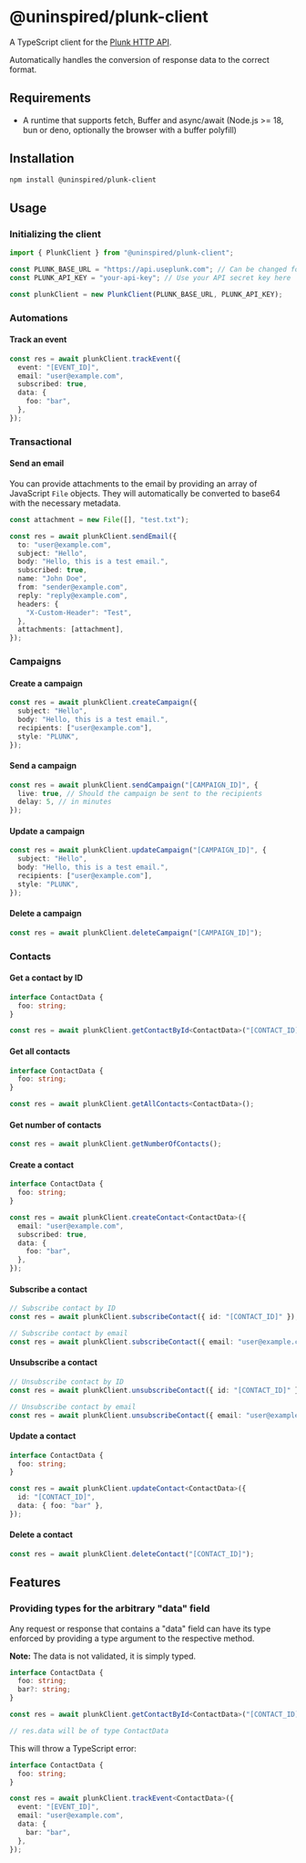 # @uninspired/plunk-client

A TypeScript client for the [Plunk HTTP API](https://docs.useplunk.com/api-reference/).

Automatically handles the conversion of response data to the correct format.

## Requirements

- A runtime that supports fetch, Buffer and async/await (Node.js >= 18, bun or deno, optionally the browser with a buffer polyfill)

## Installation

```bash
npm install @uninspired/plunk-client
```

## Usage

### Initializing the client

```ts
import { PlunkClient } from "@uninspired/plunk-client";

const PLUNK_BASE_URL = "https://api.useplunk.com"; // Can be changed for self-hosted Plunk
const PLUNK_API_KEY = "your-api-key"; // Use your API secret key here

const plunkClient = new PlunkClient(PLUNK_BASE_URL, PLUNK_API_KEY);
```

### Automations

#### Track an event

```ts
const res = await plunkClient.trackEvent({
  event: "[EVENT_ID]",
  email: "user@example.com",
  subscribed: true,
  data: {
    foo: "bar",
  },
});
```

### Transactional

#### Send an email

You can provide attachments to the email by providing an array of JavaScript `File` objects. They will automatically be converted to base64 with the necessary metadata.

```ts
const attachment = new File([], "test.txt");

const res = await plunkClient.sendEmail({
  to: "user@example.com",
  subject: "Hello",
  body: "Hello, this is a test email.",
  subscribed: true,
  name: "John Doe",
  from: "sender@example.com",
  reply: "reply@example.com",
  headers: {
    "X-Custom-Header": "Test",
  },
  attachments: [attachment],
});
```

### Campaigns

#### Create a campaign

```ts
const res = await plunkClient.createCampaign({
  subject: "Hello",
  body: "Hello, this is a test email.",
  recipients: ["user@example.com"],
  style: "PLUNK",
});
```

#### Send a campaign

```ts
const res = await plunkClient.sendCampaign("[CAMPAIGN_ID]", {
  live: true, // Should the campaign be sent to the recipients
  delay: 5, // in minutes
});
```

#### Update a campaign

```ts
const res = await plunkClient.updateCampaign("[CAMPAIGN_ID]", {
  subject: "Hello",
  body: "Hello, this is a test email.",
  recipients: ["user@example.com"],
  style: "PLUNK",
});
```

#### Delete a campaign

```ts
const res = await plunkClient.deleteCampaign("[CAMPAIGN_ID]");
```

### Contacts

#### Get a contact by ID

```ts
interface ContactData {
  foo: string;
}

const res = await plunkClient.getContactById<ContactData>("[CONTACT_ID]");
```

#### Get all contacts

```ts
interface ContactData {
  foo: string;
}

const res = await plunkClient.getAllContacts<ContactData>();
```

#### Get number of contacts

```ts
const res = await plunkClient.getNumberOfContacts();
```

#### Create a contact

```ts
interface ContactData {
  foo: string;
}

const res = await plunkClient.createContact<ContactData>({
  email: "user@example.com",
  subscribed: true,
  data: {
    foo: "bar",
  },
});
```

#### Subscribe a contact

```ts
// Subscribe contact by ID
const res = await plunkClient.subscribeContact({ id: "[CONTACT_ID]" });

// Subscribe contact by email
const res = await plunkClient.subscribeContact({ email: "user@example.com" });
```

#### Unsubscribe a contact

```ts
// Unsubscribe contact by ID
const res = await plunkClient.unsubscribeContact({ id: "[CONTACT_ID]" });

// Unsubscribe contact by email
const res = await plunkClient.unsubscribeContact({ email: "user@example.com" });
```

#### Update a contact

```ts
interface ContactData {
  foo: string;
}

const res = await plunkClient.updateContact<ContactData>({
  id: "[CONTACT_ID]",
  data: { foo: "bar" },
});
```

#### Delete a contact

```ts
const res = await plunkClient.deleteContact("[CONTACT_ID]");
```

## Features

### Providing types for the arbitrary "data" field

Any request or response that contains a "data" field can have its type enforced by providing a type argument to the respective method.

**Note:** The data is not validated, it is simply typed.

```ts
interface ContactData {
  foo: string;
  bar?: string;
}

const res = await plunkClient.getContactById<ContactData>("[CONTACT_ID]");

// res.data will be of type ContactData
```

This will throw a TypeScript error:

```ts
interface ContactData {
  foo: string;
}

const res = await plunkClient.trackEvent<ContactData>({
  event: "[EVENT_ID]",
  email: "user@example.com",
  data: {
    bar: "bar",
  },
});
```
